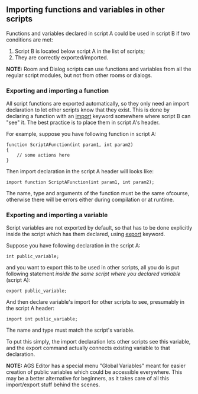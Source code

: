 ## Importing functions and variables in other scripts

Functions and variables declared in script A could be used in script B if two conditions are met:
1. Script B is located below script A in the list of scripts;
2. They are correctly exported/imported.

**NOTE:** Room and Dialog scripts can use functions and variables from all the regular script modules, but not from other rooms or dialogs.

### Exporting and importing a function

All script functions are exported automatically, so they only need an import declaration to let other scripts know that they exist. This is done by declaring a function with an [import](ScriptKeywords#import) keyword somewhere where script B can "see" it. The best practice is to place them in script A's header.

For example, suppose you have following function in script A:

    function ScriptAFunction(int param1, int param2)
    {
        // some actions here
    }

Then import declaration in the script A header will looks like:

    import function ScriptAFunction(int param1, int param2);

The name, type and arguments of the function must be the same ofcourse, otherwise there will be errors either during compilation or at runtime.

### Exporting and importing a variable

Script variables are not exported by default, so that has to be done explicitly inside the script which has them declared, using [export](ScriptKeywords#export) keyword.

Suppose you have following declaration in the script A:

    int public_variable;

and you want to export this to be used in other scripts, all you do is put following statement *inside the same script where you declared variable* (script A):

    export public_variable;

And then declare variable's import for other scripts to see, presumably in the script A header:

    import int public_variable;

The name and type must match the script's variable.

To put this simply, the import declaration lets other scripts see this variable, and the export command actually connects existing variable to that declaration.

**NOTE:** AGS Editor has a special menu "Global Variables" meant for easier creation of public variables which could be accessible everywhere. This may be a better alternative for beginners, as it takes care of all this import/export stuff behind the scenes.